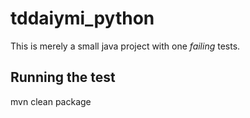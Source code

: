 # tddaiymi_python

This is merely a small java project with one _failing_ tests. 

## Running the test

mvn clean package

